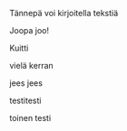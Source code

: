 Tännepä voi kirjoitella tekstiä

Joopa joo!

Kuitti

vielä kerran

jees jees

testitesti

toinen testi